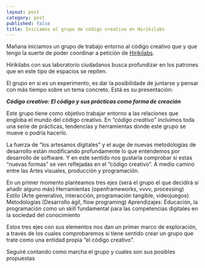 ```yaml
---
layout: post
category: post
published: false
title: Iniciamos el grupo de código creativo en Hirikilabs
---
```




Mañana iniciamos un grupo de trabajo entorno al código creativo que y que tengo la suerte de poder coordinar a petición de [Hirikilabs](http://hirikilabs.tabakalera.eu/). 

Hirikilabs con sus laboratorio ciudadanos  busca profundizar en los patrones que en este tipo de espacios se repiten. 

El grupo en si es un experimento, es dar la posibilidade de juntarse y pensar con más tiempo sobre un tema concreto. Está es su presentación:

_**Código creativo: El código y sus prácticas como forma de creación**_

Este grupo tiene como objetivo trabajar entorno a las relaciones que engloba el mundo del código creativo. En _“código creativo”_ incluimos toda una serie de prácticas, tendencias y herramientas donde este grupo se mueve o podría hacerlo.

La fuerza de “los artesanos digitales” y el auge de nuevas metodologías de desarrollo están modificando profundamente lo que entendemos por desarrollo de software. Y en este sentido nos gustaría comprobar si estas “nuevas formas” se ven reflejadas en el “código creativo”. A medio camino entre las Artes visuales, producción y programación.

En un primer momento planteamos tres ejes (será el grupo el que decidirá si añadir alguno más)
Herramientas (openframeworks, vvvv, processing) 
Estilo (Arte generativo, interacción, programación tangible, videojuegos)
Metodologías (Desarrollo ágil, flow programing)
Aprendizajes: Educación, la programación como un skill fundamental para las competencias digitales en la sociedad del conocimiento

Estos tres ejes con sus elementos nos dan un primer marco de exploración, a través de los cuales comprobaremos si tiene sentido crear un grupo que trate como una entidad propia “el código creativo”.

Seguiré contando como marcha el grupo y cuales son sus posibles propuestas